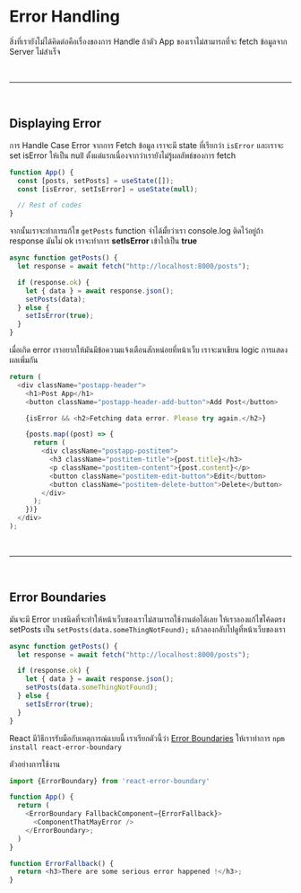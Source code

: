 # Error Handling

สิ่งที่เรายังไม่ได้คิดต่อคือเรื่องของการ Handle ถ้าตัว App ของเราไม่สามารถที่จะ fetch ข้อมูลจาก Server ไม่สำเร็จ

<br><hr><br>

## Displaying Error

การ Handle Case Error จากการ Fetch ข้อมูล เราจะมี state ที่เรียกว่า `isError` และเราจะ set isError ให้เป็น null ตั้งแต่แรกเนื่องจากว่าเรายังไม่รู้ผลลัพธ์ของการ fetch

```js
function App() {
  const [posts, setPosts] = useState([]);
  const [isError, setIsError] = useState(null);

  // Rest of codes
}
```

จากนั้นเราจะทำการแก้ไข `getPosts` function จำได้มั้ยว่าเรา console.log ติดไว้อยู่ถ้า response มันไม่ ok เราจะทำการ **setIsError** เข้าไปเป็น **true**

```js
async function getPosts() {
  let response = await fetch("http://localhost:8000/posts");

  if (response.ok) {
    let { data } = await response.json();
    setPosts(data);
  } else {
    setIsError(true);
  }
}
```

เมื่อเกิด error เราอยากให้มันมีข้อความแจ้งเตือนสักหน่อยที่หน้าเว็บ เราจะมาเขียน logic การแสดงผลเพิ่มกัน

```js
return (
  <div className="postapp-header">
    <h1>Post App</h1>
    <button className="postapp-header-add-button">Add Post</button>

    {isError && <h2>Fetching data error. Please try again.</h2>}

    {posts.map((post) => {
      return (
        <div className="postapp-postitem">
          <h3 className="postitem-title">{post.title}</h3>
          <p className="postitem-content">{post.content}</p>
          <button className="postitem-edit-button">Edit</button>
          <button className="postitem-delete-button">Delete</button>
        </div>
      );
    })}
  </div>
);
```

<br><hr><br>

## Error Boundaries

มันจะมี Error บางชนิดที่จะทำให้หน้าเว็บของเราไม่สามารถใช้งานต่อได้เลย ให้เราลองแก้ไขโค้ดตรง setPosts เป็น `setPosts(data.someThingNotFound);` แล้วลองกลับไปดูที่หน้าเว็บของเรา

```js
async function getPosts() {
  let response = await fetch("http://localhost:8000/posts");

  if (response.ok) {
    let { data } = await response.json();
    setPosts(data.someThingNotFound);
  } else {
    setIsError(true);
  }
}
```

React มีวิธีการรับมือกับเหตุการณ์แบบนี้ เราเรียกตัวนี้ว่า [Error Boundaries](https://github.com/bvaughn/react-error-boundary) ให้เราทำการ `npm install react-error-boundary`

ตัวอย่างการใช้งาน

```js
import {ErrorBoundary} from 'react-error-boundary'

function App() {
  return (
    <ErrorBoundary FallbackComponent={ErrorFallback}>
      <ComponentThatMayError />
    </ErrorBoundary>;
  )
}

function ErrorFallback() {
  return <h3>There are some serious error happened !</h3>;
}
```
